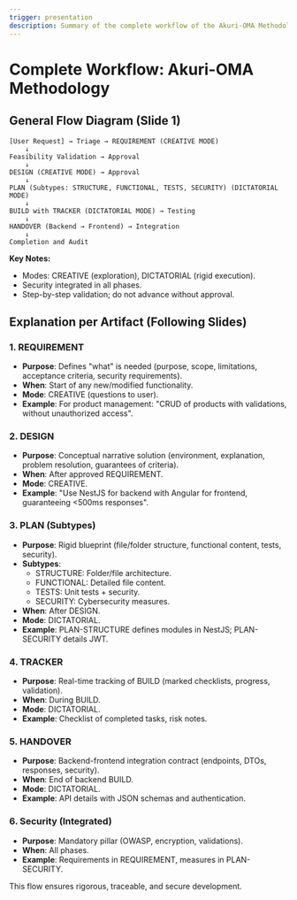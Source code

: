 ```yaml
---
trigger: presentation
description: Summary of the complete workflow of the Akuri-OMA Methodology for presentations, with diagram and explanations per artifact.
---
```


# Complete Workflow: Akuri-OMA Methodology

## General Flow Diagram (Slide 1)

```
[User Request] → Triage → REQUIREMENT (CREATIVE MODE)
    ↓
Feasibility Validation → Approval
    ↓
DESIGN (CREATIVE MODE) → Approval
    ↓
PLAN (Subtypes: STRUCTURE, FUNCTIONAL, TESTS, SECURITY) (DICTATORIAL MODE)
    ↓
BUILD with TRACKER (DICTATORIAL MODE) → Testing
    ↓
HANDOVER (Backend → Frontend) → Integration
    ↓
Completion and Audit
```

**Key Notes:**
- Modes: CREATIVE (exploration), DICTATORIAL (rigid execution).
- Security integrated in all phases.
- Step-by-step validation; do not advance without approval.

## Explanation per Artifact (Following Slides)

### 1. REQUIREMENT
- **Purpose**: Defines "what" is needed (purpose, scope, limitations, acceptance criteria, security requirements).
- **When**: Start of any new/modified functionality.
- **Mode**: CREATIVE (questions to user).
- **Example**: For product management: "CRUD of products with validations, without unauthorized access".

### 2. DESIGN
- **Purpose**: Conceptual narrative solution (environment, explanation, problem resolution, guarantees of criteria).
- **When**: After approved REQUIREMENT.
- **Mode**: CREATIVE.
- **Example**: "Use NestJS for backend with Angular for frontend, guaranteeing <500ms responses".

### 3. PLAN (Subtypes)
- **Purpose**: Rigid blueprint (file/folder structure, functional content, tests, security).
- **Subtypes**:
  - STRUCTURE: Folder/file architecture.
  - FUNCTIONAL: Detailed file content.
  - TESTS: Unit tests + security.
  - SECURITY: Cybersecurity measures.
- **When**: After DESIGN.
- **Mode**: DICTATORIAL.
- **Example**: PLAN-STRUCTURE defines modules in NestJS; PLAN-SECURITY details JWT.

### 4. TRACKER
- **Purpose**: Real-time tracking of BUILD (marked checklists, progress, validation).
- **When**: During BUILD.
- **Mode**: DICTATORIAL.
- **Example**: Checklist of completed tasks, risk notes.

### 5. HANDOVER
- **Purpose**: Backend-frontend integration contract (endpoints, DTOs, responses, security).
- **When**: End of backend BUILD.
- **Mode**: DICTATORIAL.
- **Example**: API details with JSON schemas and authentication.

### 6. Security (Integrated)
- **Purpose**: Mandatory pillar (OWASP, encryption, validations).
- **When**: All phases.
- **Example**: Requirements in REQUIREMENT, measures in PLAN-SECURITY.

This flow ensures rigorous, traceable, and secure development.